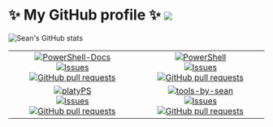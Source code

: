 <!--
**sdwheeler/sdwheeler** is a ✨ _special_ ✨ repository because its `README.md` (this file) appears on your GitHub profile.

Here are some ideas to get you started:

- 🔭 I’m currently working on ...
- 🌱 I’m currently learning ...
- 👯 I’m looking to collaborate on ...
- 🤔 I’m looking for help with ...
- 💬 Ask me about ...
- 📫 How to reach me: ...
- 😄 Pronouns: ...
- ⚡ Fun fact: ...
-->

# ✨ My GitHub profile ✨ ![](https://komarev.com/ghpvc/?username=sdwheeler)

![Sean's GitHub stats](https://github-readme-stats.vercel.app/api?username=sdwheeler&theme=dark&show_icons=true&count_private=true)

| | |
| :---: |:---: |
| [![PowerShell-Docs][psdocsimg]](https://github.com/MicrosoftDocs/PowerShell-Docs)<br> [![Issues][psdocs-iss]](https://github.com/microsoftdocs/powershell-docs/issues) [![GitHub pull requests][psdocs-prs]](https://github.com/microsoftdocs/powershell-docs/pulls) | [![PowerShell][pscodeimg]](https://github.com/PowerShell/PowerShell)<br> [![Issues][pscode-iss]](https://github.com/PowerShell/powershell/issues) [![GitHub pull requests][pscode-prs]](https://github.com/PowerShell/powershell/pulls) |
| [![platyPS][platyPSimg]](https://github.com/PowerShell/platyPS)<br> [![Issues][platy-iss]](https://github.com/PowerShell/platyps/issues) [![GitHub pull requests][platy-prs]](https://github.com/powershell/platyps/pulls) | [![tools-by-sean][tbsimg]](https://github.com/sdwheeler/tools-by-sean)<br> [![Issues][tbs-iss]](https://github.com/sdwheeler/tools-by-sean/issues) [![GitHub pull requests][tbs-prs]](https://github.com/sdwheeler/tools-by-sean/pulls) |



[psdocsimg]: https://github-readme-stats.vercel.app/api/pin/?username=MicrosoftDocs&show_owner=true&repo=PowerShell-Docs&theme=dark
[psdocs-iss]: https://img.shields.io/github/issues/microsoftdocs/powershell-docs?color=0088ff
[psdocs-prs]: https://img.shields.io/github/issues-pr/microsoftdocs/powershell-docs?color=0088ff
[pscodeimg]: https://github-readme-stats.vercel.app/api/pin/?username=PowerShell&show_owner=true&repo=PowerShell&theme=dark
[pscode-iss]: https://img.shields.io/github/issues/PowerShell/PowerShell?color=0088ff
[pscode-prs]: https://img.shields.io/github/issues-pr/PowerShell/PowerShell?color=0088ff
[platyPSimg]: https://github-readme-stats.vercel.app/api/pin/?username=PowerShell&show_owner=true&repo=platyPS&theme=dark
[platy-iss]: https://img.shields.io/github/issues/PowerShell/platyPS?color=0088ff
[platy-prs]: https://img.shields.io/github/issues-pr/PowerShell/platyPS?color=0088ff
[tbsimg]: https://github-readme-stats.vercel.app/api/pin/?username=sdwheeler&show_owner=true&repo=tools-by-sean&theme=dark
[tbs-iss]: https://img.shields.io/github/issues/sdwheeler/tools-by-sean?color=0088ff
[tbs-prs]: https://img.shields.io/github/issues-pr/sdwheeler/tools-by-sean?color=0088ff

